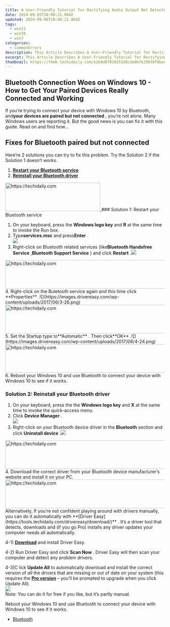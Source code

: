 ```yaml
---
title: A User-Friendly Tutorial for Rectifying Audio Output Not Detected in Windows 11
date: 2024-09-05T10:00:21.004Z
updated: 2024-09-06T10:00:21.004Z
tags:
  - win11
  - win10
  - win7
categories:
  - CommonErrors
description: This Article Describes A User-Friendly Tutorial for Rectifying Audio Output Not Detected in Windows 11
excerpt: This Article Describes A User-Friendly Tutorial for Rectifying Audio Output Not Detected in Windows 11
thumbnail: https://thmb.techidaily.com/e1b4d87010351d8cde0b7e296f0f8bee20d2f2f6dcddada5b81adefe0c805246.JPG
---
```


## Bluetooth Connection Woes on Windows 10 - How to Get Your Paired Devices Really Connected and Working

If you’re trying to connect your device with Windows 10 by Bluetooth, and**your devices are paired but not connected** , you’re not alone. Many Windows users are reporting it. But the good news is you can fix it with this guide. Read on and find how…

## Fixes for Bluetooth paired but not connected

 Here’re 2 solutions you can try to fix this problem. Try the Solution 2 if the Solution 1 doesn’t works.

1. **[Restart your Bluetooth service](https://tools.techidaily.com/drivereasy/download/)**
2. **[Reinstall your Bluetooth driver](https://tools.techidaily.com/drivereasy/download/)**

<!-- affiliate ads begin -->
<a href="https://25home.pxf.io/c/5597632/2123478/16836" target="_top" id="2123478">
  <img src="//a.impactradius-go.com/display-ad/16836-2123478" border="0" alt="https://techidaily.com" width="300" height="90"/>
</a>
<img height="0" width="0" src="https://25home.pxf.io/i/5597632/2123478/16836" style="position:absolute;visibility:hidden;" border="0" />
<!-- affiliate ads end -->
### Solution 1: Restart your Bluetooth service

1. On your keyboard, press the **Windows logo key** and **R**  at the same time to invoke the Run box.
2. Type**services.msc**  and press**Enter** .  
![](https://images.drivereasy.com/wp-content/uploads/2017/06/1-23.png)
3. Right-click on Bluetooth related services (like**Bluetooth Handsfree Service** ,**Bluetooth Support Service** ) and click **Restart** .![](https://images.drivereasy.com/wp-content/uploads/2017/06/2-26.png)
<!-- affiliate ads begin -->
<a href="https://bluettius.sjv.io/c/5597632/2139111/17108" target="_top" id="2139111">
  <img src="//a.impactradius-go.com/display-ad/17108-2139111" border="0" alt="https://techidaily.com" width="728" height="90"/>
</a>
<img height="0" width="0" src="https://bluettius.sjv.io/i/5597632/2139111/17108" style="position:absolute;visibility:hidden;" border="0" />
<!-- affiliate ads end -->
4. Right-click on the Buletooth service again and this time click **Properties** .![](https://images.drivereasy.com/wp-content/uploads/2017/06/3-26.png)
<!-- affiliate ads begin -->
<a href="https://ephamedtechinc.pxf.io/c/5597632/2130533/26400" target="_top" id="2130533">
  <img src="//a.impactradius-go.com/display-ad/26400-2130533" border="0" alt="https://techidaily.com" width="728" height="90"/>
</a>
<img height="0" width="0" src="https://ephamedtechinc.pxf.io/i/5597632/2130533/26400" style="position:absolute;visibility:hidden;" border="0" />
<!-- affiliate ads end -->
5. Set the Startup type to**Automatic** . Then click**OK** .![](https://images.drivereasy.com/wp-content/uploads/2017/06/4-24.png)
<!-- affiliate ads begin -->
<a href="https://appsumo.8odi.net/c/5597632/2118323/7443" target="_top" id="2118323">
  <img src="//a.impactradius-go.com/display-ad/7443-2118323" border="0" alt="https://techidaily.com" width="728" height="90"/>
</a>
<img height="0" width="0" src="https://appsumo.8odi.net/i/5597632/2118323/7443" style="position:absolute;visibility:hidden;" border="0" />
<!-- affiliate ads end -->
6. Reboot your Windows 10 and use Bluetooth to connect your device with Windows 10 to see if it works.

### Solution 2: Reinstall your Bluetooth driver

1. On your keyboard, press the the **Windows logo key**  and **X**  at the same time to invoke the quick-access menu.
2. Click **Device Manager** .  
![](https://images.drivereasy.com/wp-content/uploads/2017/09/img_59c4e6e3d234f.png)
3. Right-click on your Bluetooth device driver in the **Bluetooth**  section and click **Uninstall device** .![](https://images.drivereasy.com/wp-content/uploads/2017/06/8-7.png)
<!-- affiliate ads begin -->
<a href="https://appsumo.8odi.net/c/5597632/2118319/7443" target="_top" id="2118319">
  <img src="//a.impactradius-go.com/display-ad/7443-2118319" border="0" alt="https://techidaily.com" width="728" height="90"/>
</a>
<img height="0" width="0" src="https://appsumo.8odi.net/i/5597632/2118319/7443" style="position:absolute;visibility:hidden;" border="0" />
<!-- affiliate ads end -->
4. Download the correct driver from your Bluetooth device manufacturer’s website and install it on your PC.  
<!-- affiliate ads begin -->
<a href="https://ephamedtechinc.pxf.io/c/5597632/2137221/26400" target="_top" id="2137221">
  <img src="//a.impactradius-go.com/display-ad/26400-2137221" border="0" alt="https://techidaily.com" width="728" height="90"/>
</a>
<img height="0" width="0" src="https://ephamedtechinc.pxf.io/i/5597632/2137221/26400" style="position:absolute;visibility:hidden;" border="0" />
<!-- affiliate ads end -->
 Alternatively, If you’re not confident playing around with drivers manually, you can do it automatically with **[Driver Easy](https://tools.techidaily.com/drivereasy/download/)**  . It’s a driver tool that detects, downloads and (if you go Pro) installs any driver updates your computer needs all automatically.  

 4-1) **[Download](https://tools.techidaily.com/drivereasy/download/)**  and install Driver Easy.  

 4-2) Run Driver Easy and click **Scan Now** . Driver Easy will then scan your computer and detect any problem drivers.  

 4-3)C  lick **Update All** to automatically download and install the correct version of _all_  the drivers that are missing or out of date on your system (this requires the **[Pro version](https://tools.techidaily.com/drivereasy/download/)**  – you’ll be prompted to upgrade when you click Update All).  
![](https://images.drivereasy.com/wp-content/uploads/2017/06/10-3.png)  
 Note: You can do it for free if you like, but it’s partly manual.

 Reboot your Windows 10 and use Bluetooth to connect your device with Windows 10 to see if it works.

* [Bluetooth](https://tools.techidaily.com/drivereasy/download/)

<ins class="adsbygoogle"
     style="display:block"
     data-ad-format="autorelaxed"
     data-ad-client="ca-pub-7571918770474297"
     data-ad-slot="1223367746"></ins>



<ins class="adsbygoogle"
     style="display:block"
     data-ad-client="ca-pub-7571918770474297"
     data-ad-slot="8358498916"
     data-ad-format="auto"
     data-full-width-responsive="true"></ins>


